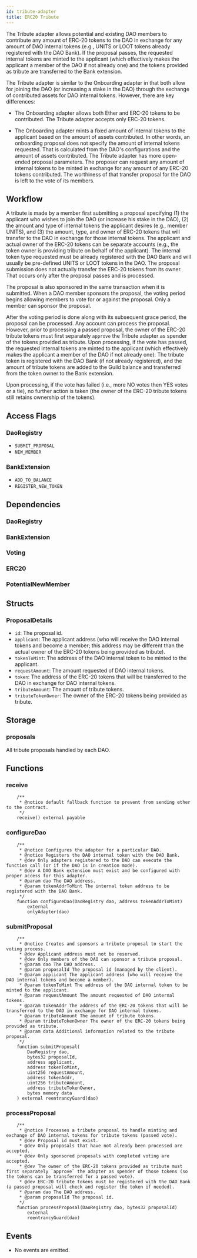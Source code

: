 ```yaml
---
id: tribute-adapter
title: ERC20 Tribute
---
```


The Tribute adapter allows potential and existing DAO members to contribute any amount of ERC-20 tokens to the DAO in exchange for any amount of DAO internal tokens (e.g., UNITS or LOOT tokens already registered with the DAO Bank). If the proposal passes, the requested internal tokens are minted to the applicant (which effectively makes the applicant a member of the DAO if not already one) and the tokens provided as tribute are transferred to the Bank extension.

The Tribute adapter is similar to the Onboarding adapter in that both allow for joining the DAO (or increasing a stake in the DAO) through the exchange of contributed assets for DAO internal tokens. However, there are key differences:

- The Onboarding adapter allows both Ether and ERC-20 tokens to be contributed. The Tribute adapter accepts only ERC-20 tokens.

- The Onboarding adapter mints a fixed amount of internal tokens to the applicant based on the amount of assets contributed. In other words, an onboarding proposal does not specify the amount of internal tokens requested. That is calculated from the DAO's configurations and the amount of assets contributed. The Tribute adapter has more open-ended proposal parameters. The proposer can request any amount of internal tokens to be minted in exchange for any amount of any ERC-20 tokens contributed. The worthiness of that transfer proposal for the DAO is left to the vote of its members.

## Workflow

A tribute is made by a member first submitting a proposal specifying (1) the applicant who wishes to join the DAO (or increase his stake in the DAO), (2) the amount and type of internal tokens the applicant desires (e.g., member UNITS), and (3) the amount, type, and owner of ERC-20 tokens that will transfer to the DAO in exchange for those internal tokens. The applicant and actual owner of the ERC-20 tokens can be separate accounts (e.g., the token owner is providing tribute on behalf of the applicant). The internal token type requested must be already registered with the DAO Bank and will usually be pre-defined UNITS or LOOT tokens in the DAO. The proposal submission does not actually transfer the ERC-20 tokens from its owner. That occurs only after the proposal passes and is processed.

The proposal is also sponsored in the same transaction when it is submitted. When a DAO member sponsors the proposal, the voting period begins allowing members to vote for or against the proposal. Only a member can sponsor the proposal.

After the voting period is done along with its subsequent grace period, the proposal can be processed. Any account can process the proposal. However, prior to processing a passed proposal, the owner of the ERC-20 tribute tokens must first separately `approve` the Tribute adapter as spender of the tokens provided as tribute. Upon processing, if the vote has passed, the requested internal tokens are minted to the applicant (which effectively makes the applicant a member of the DAO if not already one). The tribute token is registered with the DAO Bank (if not already registered), and the amount of tribute tokens are added to the Guild balance and transferred from the token owner to the Bank extension.

Upon processing, if the vote has failed (i.e., more NO votes then YES votes or a tie), no further action is taken (the owner of the ERC-20 tribute tokens still retains ownership of the tokens).

## Access Flags

### DaoRegistry

- `SUBMIT_PROPOSAL`
- `NEW_MEMBER`

### BankExtension

- `ADD_TO_BALANCE`
- `REGISTER_NEW_TOKEN`

## Dependencies

### DaoRegistry

### BankExtension

### Voting

### ERC20

### PotentialNewMember

## Structs

### ProposalDetails

- `id`: The proposal id.
- `applicant`: The applicant address (who will receive the DAO internal tokens and become a member; this address may be different than the actual owner of the ERC-20 tokens being provided as tribute).
- `tokenToMint`: The address of the DAO internal token to be minted to the applicant.
- `requestAmount`: The amount requested of DAO internal tokens.
- `token`: The address of the ERC-20 tokens that will be transferred to the DAO in exchange for DAO internal tokens.
- `tributeAmount`: The amount of tribute tokens.
- `tributeTokenOwner`: The owner of the ERC-20 tokens being provided as tribute.

## Storage

### proposals

All tribute proposals handled by each DAO.

## Functions

### receive

```solidity
    /**
     * @notice default fallback function to prevent from sending ether to the contract.
     */
    receive() external payable
```

### configureDao

```solidity
    /**
     * @notice Configures the adapter for a particular DAO.
     * @notice Registers the DAO internal token with the DAO Bank.
     * @dev Only adapters registered to the DAO can execute the function call (or if the DAO is in creation mode).
     * @dev A DAO Bank extension must exist and be configured with proper access for this adapter.
     * @param dao The DAO address.
     * @param tokenAddrToMint The internal token address to be registered with the DAO Bank.
     */
    function configureDao(DaoRegistry dao, address tokenAddrToMint)
        external
        onlyAdapter(dao)
```

### submitProposal

```solidity
    /**
     * @notice Creates and sponsors a tribute proposal to start the voting process.
     * @dev Applicant address must not be reserved.
     * @dev Only members of the DAO can sponsor a tribute proposal.
     * @param dao The DAO address.
     * @param proposalId The proposal id (managed by the client).
     * @param applicant The applicant address (who will receive the DAO internal tokens and become a member).
     * @param tokenToMint The address of the DAO internal token to be minted to the applicant.
     * @param requestAmount The amount requested of DAO internal tokens.
     * @param tokenAddr The address of the ERC-20 tokens that will be transferred to the DAO in exchange for DAO internal tokens.
     * @param tributeAmount The amount of tribute tokens.
     * @param tributeTokenOwner The owner of the ERC-20 tokens being provided as tribute.
     * @param data Additional information related to the tribute proposal.
     */
    function submitProposal(
        DaoRegistry dao,
        bytes32 proposalId,
        address applicant,
        address tokenToMint,
        uint256 requestAmount,
        address tokenAddr,
        uint256 tributeAmount,
        address tributeTokenOwner,
        bytes memory data
    ) external reentrancyGuard(dao)
```

### processProposal

```solidity
    /**
     * @notice Processes a tribute proposal to handle minting and exchange of DAO internal tokens for tribute tokens (passed vote).
     * @dev Proposal id must exist.
     * @dev Only proposals that have not already been processed are accepted.
     * @dev Only sponsored proposals with completed voting are accepted.
     * @dev The owner of the ERC-20 tokens provided as tribute must first separately `approve` the adapter as spender of those tokens (so the tokens can be transferred for a passed vote).
     * @dev ERC-20 tribute tokens must be registered with the DAO Bank (a passed proposal will check and register the token if needed).
     * @param dao The DAO address.
     * @param proposalId The proposal id.
     */
    function processProposal(DaoRegistry dao, bytes32 proposalId)
        external
        reentrancyGuard(dao)
```

## Events

- No events are emitted.
